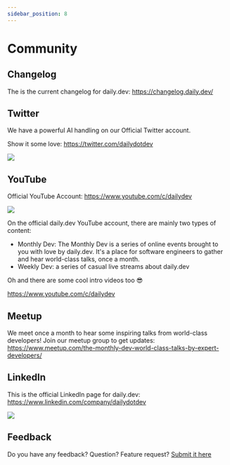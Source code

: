 ```yaml
---
sidebar_position: 8
---
```

# Community

## Changelog

The is the current changelog for daily.dev: https://changelog.daily.dev/

## Twitter

We have a powerful AI handling on our Official Twitter account.

Show it some love: https://twitter.com/dailydotdev

[![](https://daily-now-res.cloudinary.com/image/upload/v1636634599/docs/twitter1.svg)](https://twitter.com/dailydotdev)


## YouTube

Official YouTube Account: https://www.youtube.com/c/dailydev

[![](https://daily-now-res.cloudinary.com/image/upload/v1636634455/docs/youtube1.svg)](https://www.youtube.com/c/dailydev)

On the official daily.dev YouTube account, there are mainly two types of content: 
* Monthly Dev: The Monthly Dev is a series of online events brought to you with love by daily.dev. It's a place for software engineers to gather and hear world-class talks, once a month.
* Weekly Dev: a series of casual live streams about daily.dev

Oh and there are some cool intro videos too 😎

https://www.youtube.com/c/dailydev

## Meetup

We meet once a month to hear some inspiring talks from world-class developers!
Join our meetup group to get updates: https://www.meetup.com/the-monthly-dev-world-class-talks-by-expert-developers/

## LinkedIn

This is the official LinkedIn page for daily.dev: https://www.linkedin.com/company/dailydotdev

[![](https://daily-now-res.cloudinary.com/image/upload/v1636634819/docs/linkedin.svg)](https://www.linkedin.com/company/dailydotdev)

## Feedback

Do you have any feedback? Question? Feature request? [Submit it here](https://it057218.typeform.com/to/S9p9SVNI)
